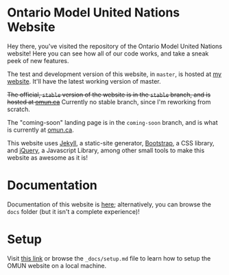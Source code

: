 # Ontario Model United Nations Website

Hey there, you've visited the repository of the Ontario Model United Nations website! Here you can see how all of our code works, and take a sneak peek of new features.

The test and development version of this website, in `master`, is hosted at [my website](http://matthewwang.me/omun/). It'll have the latest working version of master.

~~The official, `stable` version of the website is in the `stable` branch, and is hosted at [omun.ca](http://omun.ca/)~~ Currently no stable branch, since I'm reworking from scratch.

The "coming-soon" landing page is in the `coming-soon` branch, and is what is currently at [omun.ca](http://omun.ca/).

This website uses [Jekyll](https://jekyllrb.com), a static-site generator, [Bootstrap](https://getbootstrap.com), a CSS library, and [jQuery](http://jquery.com), a Javascript Library, among other small tools to make this website as awesome as it is!

# Documentation

Documentation of this website is [here](http://matthewwang.me/omun/docs/); alternatively, you can browse the `docs` folder (but it isn't a complete experience)!

# Setup

Visit [this link](http://matthewwang.me/omun/docs/setup.html) or browse the `_docs/setup.md` file to learn how to setup the OMUN website on a local machine.
